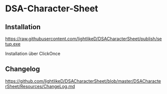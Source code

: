 # DSA-Character-Sheet

## Installation

https://raw.githubusercontent.com/lightlikeD/DSACharacterSheet/publish/setup.exe


Installation über ClickOnce

## Changelog

https://github.com/lightlikeD/DSACharacterSheet/blob/master/DSACharacterSheet/Resources/ChangeLog.md
